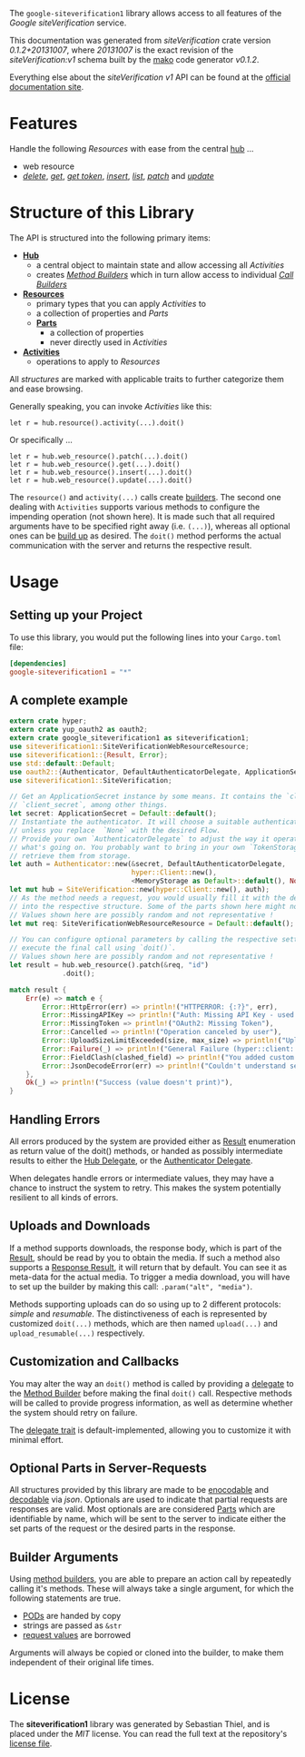 <!---
DO NOT EDIT !
This file was generated automatically from 'src/mako/api/README.md.mako'
DO NOT EDIT !
-->
The `google-siteverification1` library allows access to all features of the *Google siteVerification* service.

This documentation was generated from *siteVerification* crate version *0.1.2+20131007*, where *20131007* is the exact revision of the *siteVerification:v1* schema built by the [mako](http://www.makotemplates.org/) code generator *v0.1.2*.

Everything else about the *siteVerification* *v1* API can be found at the
[official documentation site](https://developers.google.com/site-verification/).
# Features

Handle the following *Resources* with ease from the central [hub](http://byron.github.io/google-apis-rs/google-siteverification1/struct.SiteVerification.html) ... 

* web resource
 * [*delete*](http://byron.github.io/google-apis-rs/google-siteverification1/struct.WebResourceDeleteCall.html), [*get*](http://byron.github.io/google-apis-rs/google-siteverification1/struct.WebResourceGetCall.html), [*get token*](http://byron.github.io/google-apis-rs/google-siteverification1/struct.WebResourceGetTokenCall.html), [*insert*](http://byron.github.io/google-apis-rs/google-siteverification1/struct.WebResourceInsertCall.html), [*list*](http://byron.github.io/google-apis-rs/google-siteverification1/struct.WebResourceListCall.html), [*patch*](http://byron.github.io/google-apis-rs/google-siteverification1/struct.WebResourcePatchCall.html) and [*update*](http://byron.github.io/google-apis-rs/google-siteverification1/struct.WebResourceUpdateCall.html)




# Structure of this Library

The API is structured into the following primary items:

* **[Hub](http://byron.github.io/google-apis-rs/google-siteverification1/struct.SiteVerification.html)**
    * a central object to maintain state and allow accessing all *Activities*
    * creates [*Method Builders*](http://byron.github.io/google-apis-rs/google-siteverification1/trait.MethodsBuilder.html) which in turn
      allow access to individual [*Call Builders*](http://byron.github.io/google-apis-rs/google-siteverification1/trait.CallBuilder.html)
* **[Resources](http://byron.github.io/google-apis-rs/google-siteverification1/trait.Resource.html)**
    * primary types that you can apply *Activities* to
    * a collection of properties and *Parts*
    * **[Parts](http://byron.github.io/google-apis-rs/google-siteverification1/trait.Part.html)**
        * a collection of properties
        * never directly used in *Activities*
* **[Activities](http://byron.github.io/google-apis-rs/google-siteverification1/trait.CallBuilder.html)**
    * operations to apply to *Resources*

All *structures* are marked with applicable traits to further categorize them and ease browsing.

Generally speaking, you can invoke *Activities* like this:

```Rust,ignore
let r = hub.resource().activity(...).doit()
```

Or specifically ...

```ignore
let r = hub.web_resource().patch(...).doit()
let r = hub.web_resource().get(...).doit()
let r = hub.web_resource().insert(...).doit()
let r = hub.web_resource().update(...).doit()
```

The `resource()` and `activity(...)` calls create [builders][builder-pattern]. The second one dealing with `Activities` 
supports various methods to configure the impending operation (not shown here). It is made such that all required arguments have to be 
specified right away (i.e. `(...)`), whereas all optional ones can be [build up][builder-pattern] as desired.
The `doit()` method performs the actual communication with the server and returns the respective result.

# Usage

## Setting up your Project

To use this library, you would put the following lines into your `Cargo.toml` file:

```toml
[dependencies]
google-siteverification1 = "*"
```

## A complete example

```Rust
extern crate hyper;
extern crate yup_oauth2 as oauth2;
extern crate google_siteverification1 as siteverification1;
use siteverification1::SiteVerificationWebResourceResource;
use siteverification1::{Result, Error};
use std::default::Default;
use oauth2::{Authenticator, DefaultAuthenticatorDelegate, ApplicationSecret, MemoryStorage};
use siteverification1::SiteVerification;

// Get an ApplicationSecret instance by some means. It contains the `client_id` and 
// `client_secret`, among other things.
let secret: ApplicationSecret = Default::default();
// Instantiate the authenticator. It will choose a suitable authentication flow for you, 
// unless you replace  `None` with the desired Flow.
// Provide your own `AuthenticatorDelegate` to adjust the way it operates and get feedback about 
// what's going on. You probably want to bring in your own `TokenStorage` to persist tokens and
// retrieve them from storage.
let auth = Authenticator::new(&secret, DefaultAuthenticatorDelegate,
                              hyper::Client::new(),
                              <MemoryStorage as Default>::default(), None);
let mut hub = SiteVerification::new(hyper::Client::new(), auth);
// As the method needs a request, you would usually fill it with the desired information
// into the respective structure. Some of the parts shown here might not be applicable !
// Values shown here are possibly random and not representative !
let mut req: SiteVerificationWebResourceResource = Default::default();

// You can configure optional parameters by calling the respective setters at will, and
// execute the final call using `doit()`.
// Values shown here are possibly random and not representative !
let result = hub.web_resource().patch(&req, "id")
             .doit();

match result {
    Err(e) => match e {
        Error::HttpError(err) => println!("HTTPERROR: {:?}", err),
        Error::MissingAPIKey => println!("Auth: Missing API Key - used if there are no scopes"),
        Error::MissingToken => println!("OAuth2: Missing Token"),
        Error::Cancelled => println!("Operation canceled by user"),
        Error::UploadSizeLimitExceeded(size, max_size) => println!("Upload size too big: {} of {}", size, max_size),
        Error::Failure(_) => println!("General Failure (hyper::client::Response doesn't print)"),
        Error::FieldClash(clashed_field) => println!("You added custom parameter which is part of builder: {:?}", clashed_field),
        Error::JsonDecodeError(err) => println!("Couldn't understand server reply - maybe API needs update: {:?}", err),
    },
    Ok(_) => println!("Success (value doesn't print)"),
}

```
## Handling Errors

All errors produced by the system are provided either as [Result](http://byron.github.io/google-apis-rs/google-siteverification1/enum.Result.html) enumeration as return value of 
the doit() methods, or handed as possibly intermediate results to either the 
[Hub Delegate](http://byron.github.io/google-apis-rs/google-siteverification1/trait.Delegate.html), or the [Authenticator Delegate](http://byron.github.io/google-apis-rs/google-siteverification1/../yup-oauth2/trait.AuthenticatorDelegate.html).

When delegates handle errors or intermediate values, they may have a chance to instruct the system to retry. This 
makes the system potentially resilient to all kinds of errors.

## Uploads and Downloads
If a method supports downloads, the response body, which is part of the [Result](http://byron.github.io/google-apis-rs/google-siteverification1/enum.Result.html), should be
read by you to obtain the media.
If such a method also supports a [Response Result](http://byron.github.io/google-apis-rs/google-siteverification1/trait.ResponseResult.html), it will return that by default.
You can see it as meta-data for the actual media. To trigger a media download, you will have to set up the builder by making
this call: `.param("alt", "media")`.

Methods supporting uploads can do so using up to 2 different protocols: 
*simple* and *resumable*. The distinctiveness of each is represented by customized 
`doit(...)` methods, which are then named `upload(...)` and `upload_resumable(...)` respectively.

## Customization and Callbacks

You may alter the way an `doit()` method is called by providing a [delegate](http://byron.github.io/google-apis-rs/google-siteverification1/trait.Delegate.html) to the 
[Method Builder](http://byron.github.io/google-apis-rs/google-siteverification1/trait.CallBuilder.html) before making the final `doit()` call. 
Respective methods will be called to provide progress information, as well as determine whether the system should 
retry on failure.

The [delegate trait](http://byron.github.io/google-apis-rs/google-siteverification1/trait.Delegate.html) is default-implemented, allowing you to customize it with minimal effort.

## Optional Parts in Server-Requests

All structures provided by this library are made to be [enocodable](http://byron.github.io/google-apis-rs/google-siteverification1/trait.RequestValue.html) and 
[decodable](http://byron.github.io/google-apis-rs/google-siteverification1/trait.ResponseResult.html) via *json*. Optionals are used to indicate that partial requests are responses 
are valid.
Most optionals are are considered [Parts](http://byron.github.io/google-apis-rs/google-siteverification1/trait.Part.html) which are identifiable by name, which will be sent to 
the server to indicate either the set parts of the request or the desired parts in the response.

## Builder Arguments

Using [method builders](http://byron.github.io/google-apis-rs/google-siteverification1/trait.CallBuilder.html), you are able to prepare an action call by repeatedly calling it's methods.
These will always take a single argument, for which the following statements are true.

* [PODs][wiki-pod] are handed by copy
* strings are passed as `&str`
* [request values](http://byron.github.io/google-apis-rs/google-siteverification1/trait.RequestValue.html) are borrowed

Arguments will always be copied or cloned into the builder, to make them independent of their original life times.

[wiki-pod]: http://en.wikipedia.org/wiki/Plain_old_data_structure
[builder-pattern]: http://en.wikipedia.org/wiki/Builder_pattern
[google-go-api]: https://github.com/google/google-api-go-client

# License
The **siteverification1** library was generated by Sebastian Thiel, and is placed 
under the *MIT* license.
You can read the full text at the repository's [license file][repo-license].

[repo-license]: https://github.com/Byron/google-apis-rs/LICENSE.md

